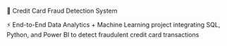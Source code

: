 🚨 Credit Card Fraud Detection System

⚡ End-to-End Data Analytics + Machine Learning project integrating SQL, Python, and Power BI to detect fraudulent credit card transactions
